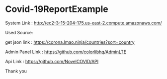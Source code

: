 # Covid-19ReportExample

System Link : http://ec2-3-15-204-175.us-east-2.compute.amazonaws.com/


Used Source:

get json link : https://corona.lmao.ninja/countries?sort=country

Admin Panel Link : https://github.com/colorlibhq/AdminLTE

Api Link : https://github.com/NovelCOVID/API 


Thank you
